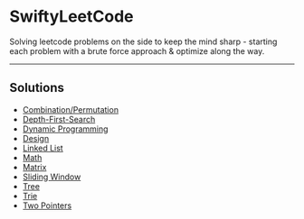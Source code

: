 # SwiftyLeetCode

Solving leetcode problems on the side to keep the mind sharp - 
starting each problem with a brute force approach & optimize along the way.

---
## Solutions

* [Combination/Permutation](Combination-Permutation.md)
* [Depth-First-Search](Depth-First-Search.md)
* [Dynamic Programming](Dynamic-Programming.md)
* [Design](Design.md)
* [Linked List](Linked-List.md)
* [Math](Math.md)
* [Matrix](Matrix.md)
* [Sliding Window](Sliding-Window.md)
* [Tree](Tree.md)
* [Trie](Trie.md)
* [Two Pointers](Two-Pointers.md)